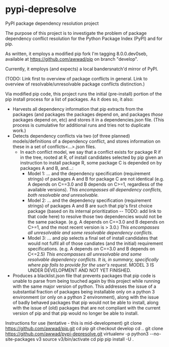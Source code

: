 # pypi-depresolve
PyPI package dependency resolution project

The purpose of this project is to investigate the problem of package dependency conflict resolution for the Python Package Index (PyPI) and for pip.

As written, it employs a modified pip fork I'm tagging 8.0.0.dev0seb, available at https://github.com/awwad/pip on branch "develop".

Currently, it employs (and expects) a local bandersnatch'd mirror of PyPI.

(TODO: Link first to overview of package conflicts in general. Link to overview of resolvable/unresolvable package conflicts distinction.)

Via modified pip code, this project runs the initial (pre-install) portion of the pip install process for a list of packages. As it does so, it also:
  - Harvests all dependency information that pip extracts from the packages (and packages the packages depend on, and packages *those* packages depend on, etc) and stores it in a dependencies.json file. (This process is cumulative for additional runs and tries not to duplicate work.)
  - Detects dependency conflicts via two (of three planned) models/definitions of a dependency conflict, and stores information on these in a set of conflicts<...>.json files.
    - In each conflict model, we say that a conflict exists for package R if in the tree, rooted at R, of install candidates selected by pip given an instruction to install package R, some package C is depended on by packages A and B, and...:
      - Model 1: ... and the dependency specification (requirement strings) of packages A and B for package C are not identical (e.g. A depends on C==3.0 and B depends on C>=1, regardless of the available versions). *This encompasses all dependency conflicts, both resolvable and unresolvable.*
      - Model 2: ... and the dependency specification (requirement strings) of packages A and B are such that pip's first choice package (based on its internal prioritization -- TODO: add link to that code here) to resolve those two dependencies would not be the same package. (e.g. A depends on C==3.0 and B depends on C>=1, and the most recent version is > 3.0.) *This encompasses all unresolvable and some resolvable dependency conflicts.*
      - Model 3: ... and pip selects a final set of install candidates that would not fulfil all of those candiates (and the initial) requirement specifications. (e.g. A depends on C==3.0 and B depends on C<=2.5) *This encompasses all unresolvable and some resolvable dependency conflicts. It is, in summary, specifically where pip fails to provide for the user's request.* MODEL 3 IS UNDER DEVELOPMENT AND NOT YET FINISHED.
  - Produces a blacklist.json file that prevents packages that pip code is unable to parse from being touched again by this project while running with the same major version of python. This addresses the issue of a substantial fraction of packages being installable only on a python 3 environment (or only on a python 2 environment), along with the issue of badly behaved packages that pip would not be able to install, along with the issue of (old) packages that are not compliant with the current version of pip and that pip would no longer be able to install.


Instructions for use (tentative - this is mid-development)
  git clone https://github.com/awwad/pip.git
  cd pip
  git checkout develop
  cd ..
  git clone https://github.com/awwad/pypi-depresolve.git
  virtualenv -p python3 --no-site-packages v3
  source v3/bin/activate
  cd pip
  pip install -U .
  
  
